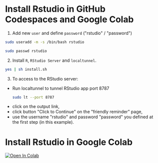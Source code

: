 # Install Rstudio in GitHub Codespaces and Google Colab

1. Add new `user` and define `password` ("rstudio" / "password")
```bash
sudo useradd -m -s /bin/bash rstudio
```
```bash
sudo passwd rstudio
```
2. Install `R`, `RStudio Server` and `localtunnel`.
```bash
yes | sh install.sh
```
3. To access to the RStudio server:
 - Run localtunnel to tunnel RStudio app port 8787
   ```bash
   sudo lt --port 8787
   ```
 - click on the output link, 
 - click button "Click to Continue" on the "friendly reminder" page,
 - use the username "rstudio" and password "password" you defined at the first step (in this example).

# Install Rstudio in Google Colab
[![Open In Colab](https://colab.research.google.com/assets/colab-badge.svg)](https://colab.research.google.com/drive/1GiX_JaaOvG109tVeW5PuiVgwjcD1Tf8g?usp=sharing)
